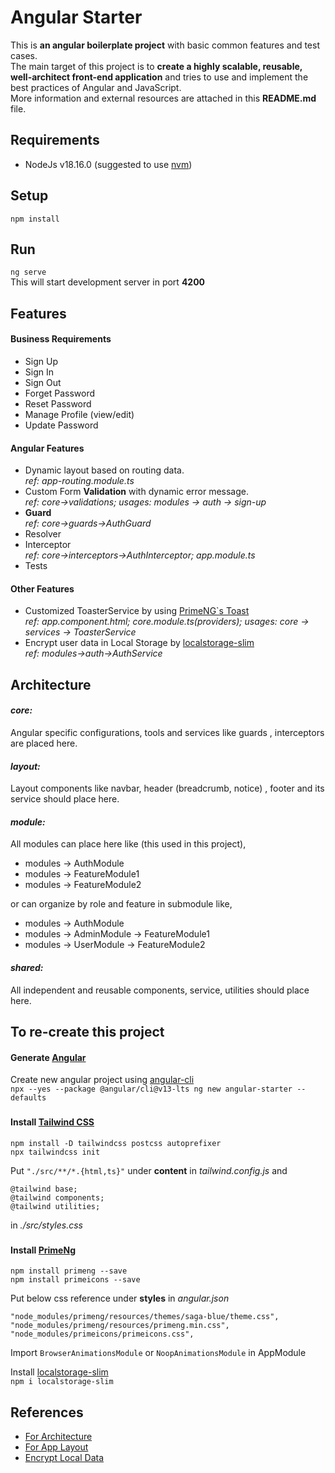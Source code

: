 # Angular Starter
This is **an angular boilerplate project** with basic common features and test cases.  
The main target of this project is to **create a highly scalable, reusable, well-architect front-end application**
and tries to use and implement the best practices of Angular and JavaScript.  
More information and external resources are attached in this **README.md** file.


## Requirements
- NodeJs v18.16.0 (suggested to use [nvm](https://github.com/nvm-sh/nvm))


## Setup
`npm install`


## Run
`ng serve`  
This will start development server in port **4200**


## Features 
#### Business Requirements
- Sign Up
- Sign In
- Sign Out
- Forget Password
- Reset Password
- Manage Profile (view/edit)
- Update Password

#### Angular Features
- Dynamic layout based on routing data.  
*ref: app-routing.module.ts*
- Custom Form **Validation** with dynamic error message.  
*ref: core->validations; usages: modules -> auth -> sign-up*
- **Guard**  
*ref: core->guards->AuthGuard*
- Resolver
- Interceptor  
*ref: core->interceptors->AuthInterceptor; app.module.ts*
- Tests

#### Other Features
- Customized ToasterService by using [PrimeNG`s Toast](https://www.primefaces.org/primeng/toast)  
*ref: app.component.html; core.module.ts(providers); usages: core -> services -> ToasterService*
- Encrypt user data in Local Storage by [localstorage-slim](https://www.npmjs.com/package/localstorage-slim)  
*ref: modules->auth->AuthService*

## Architecture
#### *core:*
Angular specific configurations, tools and services like guards
, interceptors are placed here.
#### *layout:*
Layout components like navbar, header (breadcrumb, notice) , footer and its service should place here.

#### *module:*
All modules can place here like (this used in this project),
- modules -> AuthModule
- modules -> FeatureModule1
- modules -> FeatureModule2

or can organize by role and feature in submodule like,
- modules -> AuthModule
- modules -> AdminModule -> FeatureModule1
- modules -> UserModule -> FeatureModule2

#### *shared:*
All independent and reusable components, service, utilities should place here.


## To re-create this project
#### Generate [Angular](https://angular.io/)
Create new angular project using
[angular-cli](https://indepthcoder.medium.com/maintain-different-versions-of-angular-cli-on-the-same-machine-6828df198f59)  
`npx --yes --package @angular/cli@v13-lts ng new angular-starter --defaults`


###
#### Install [Tailwind CSS](https://tailwindcss.com/docs/guides/angular)

```
npm install -D tailwindcss postcss autoprefixer
npx tailwindcss init
```
Put `"./src/**/*.{html,ts}"` under **content** in *tailwind.config.js* and
```
@tailwind base;
@tailwind components;
@tailwind utilities;
```
in *./src/styles.css*

###
#### Install [PrimeNg](https://www.primefaces.org/primeng/setup)
```
npm install primeng --save
npm install primeicons --save
```
Put below css reference under **styles** in *angular.json*
```
"node_modules/primeng/resources/themes/saga-blue/theme.css",
"node_modules/primeng/resources/primeng.min.css",
"node_modules/primeicons/primeicons.css",
```
Import `BrowserAnimationsModule` or `NoopAnimationsModule` in AppModule

Install [localstorage-slim](https://www.npmjs.com/package/localstorage-slim)  
```npm i localstorage-slim```

## References
- [For Architecture](https://itnext.io/choosing-a-highly-scalable-folder-structure-in-angular-d987de65ec7)
- [For App Layout](https://indepth.dev/posts/1235/how-to-reuse-common-layouts-in-angular-using-router-2)
- [Encrypt Local Data](https://digitalfortress.tech/js/encrypt-localstorage-data/)
